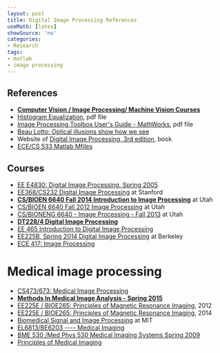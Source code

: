 ```yaml
---
layout: post
title: Digital Image Processing References
useMath: [latex]
showSource: 'no'
categories:
- Research
tags:
- matlab
- image processing
---
```


## References
 - [**Computer Vision / Image Processing/ Machine Vision Courses**][13]
 - [Histogram Equalization][1], pdf file
 - [Image Processing Toolbox User's Guide - MathWorks][2], pdf file
 - [Beau Lotto: Optical illusions show how we see][8]
 - Website of [Digital Image Processing, 3rd edition][9], book
 - [ECE/CS 533 Matlab Mfiles][10]


## Courses
 - [EE E4830: Digital Image Processing, Spring 2005][14]
 - [EE368/CS232 Digital Image Processing][3] at Stanford
 - [**CS/BIOEN 6640 Fall 2014 Introduction to Image Processing**][6] at Utah
 - [CS/BIOEN 6640 Fall 2012 Image Processing][4] at Utah
 - [CS/BIONENG 6640 - Image Processing - Fall 2013][5] at Utah
 - [**DT228/4 Digital Image Processing**][7]
 - [EE 465 Introduction to Digital Image Processing][11]
 - [EE225B, Spring 2014 Digital Image Processing][12] at Berkeley
 - [ECE 417: Image Processing][15]

# Medical image processing
 - [CS473/673: Medical Image Processing][16]
 - [**Methods In Medical Image Analysis - Spring 2015**][17]   
 - [EE225E / BIOE265: Principles of Magnetic Resonance Imaging][18], 2012
 - [EE225E / BIOE265: Principles of Magnetic Resonance Imaging][19], 2014
 - [Biomedical Signal and Image Processing][20] at MIT
 - [EL6813/BE6203 ---- Medical Imaging][21]
 - [BME 530 /Med Phys 530 Medical Imaging Systems Spring 2009][22]
 - [Principles of Medical Imaging][23]













[23]: http://ocw.mit.edu/courses/nuclear-engineering/22-058-principles-of-medical-imaging-fall-2002/index.htm
[22]: http://www.medphysics.wisc.edu/~block/bme_530_lectures.html
[21]: http://eeweb.poly.edu/~yao/EL5823/
[20]:http://ocw.mit.edu/courses/health-sciences-and-technology/hst-582j-biomedical-signal-and-image-processing-spring-2007/index.htm
[19]: http://inst.eecs.berkeley.edu/~ee225e/sp14/
[18]: http://inst.eecs.berkeley.edu/~ee225e/sp12/
[17]: http://www.cs.cmu.edu/~galeotti/methods_course/
[16]: https://cs.uwaterloo.ca/~jorchard/cs473/CS473/Lectures.html
[15]: https://ece.uwaterloo.ca/~ece417/outline.html
[14]: http://www.ee.columbia.edu/~sfchang/course/dip/
[13]: http://homepages.inf.ed.ac.uk/rbf/IAPR/researchers/D2PAGES/d2courseSyllabi.htm
[12]: http://inst.eecs.berkeley.edu/~ee225b/sp14/#lectures
[11]: http://www.csee.wvu.edu/~xinl/courses/ee465/ee465.html
[10]: http://homepages.cae.wisc.edu/~ece533/matlab/index.html
[9]: http://www.imageprocessingplace.com/DIP-3E/dip3e_main_page.htm
[8]: http://www.ted.com/talks/beau_lotto_optical_illusions_show_how_we_see?language=en
[7]: http://www.comp.dit.ie/bmacnamee/gaip.htm
[6]: http://www.sci.utah.edu/~gerig/CS6640-F2014/CS6640-F2014.html
[5]: http://www.eng.utah.edu/~cs6640/
[4]: http://www.sci.utah.edu/~gerig/CS6640-F2012/CS6640-F2012.html
[3]: http://web.stanford.edu/class/ee368/handouts.html
[2]: http://www.mathworks.com/help/pdf_doc/images/images_tb.pdf
[1]: http://www.math.uci.edu/icamp/courses/math77c/demos/hist_eq.pdf